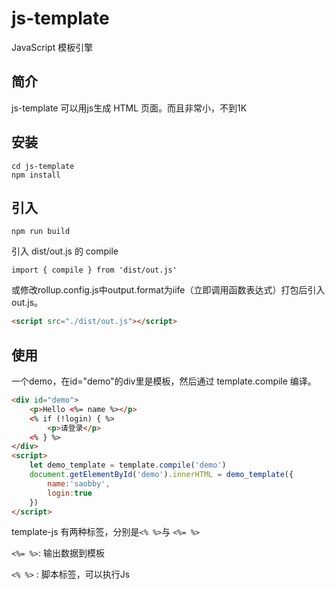 # js-template
JavaScript 模板引擎

## 简介

js-template 可以用js生成 HTML 页面。而且非常小，不到1K

## 安装

```
cd js-template
npm install
```

## 引入

```
npm run build
```

引入 dist/out.js 的 compile

```
import { compile } from 'dist/out.js'
```

或修改rollup.config.js中output.format为iife（立即调用函数表达式）打包后引入out.js。
```html
<script src="./dist/out.js"></script>
```

## 使用

一个demo，在id="demo"的div里是模板，然后通过 template.compile 编译。
```html
<div id="demo">
    <p>Hello <%= name %></p>
    <% if (!login) { %>
        <p>请登录</p>    
    <% } %>
</div>
<script>
    let demo_template = template.compile('demo')
    document.getElementById('demo').innerHTML = demo_template({
        name:'saobby',
        login:true
    })
</script>
```

template-js 有两种标签，分别是`<% %>`与 `<%= %>`

`<%= %>`: 输出数据到模板

`<% %>` : 脚本标签，可以执行Js

